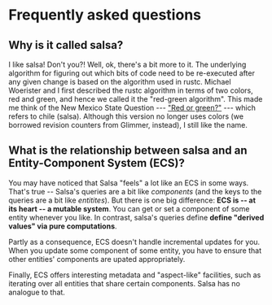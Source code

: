 # Frequently asked questions

## Why is it called salsa?

I like salsa! Don't you?! Well, ok, there's a bit more to it. The
underlying algorithm for figuring out which bits of code need to be
re-executed after any given change is based on the algorithm used in
rustc. Michael Woerister and I first described the rustc algorithm in
terms of two colors, red and green, and hence we called it the
"red-green algorithm". This made me think of the New Mexico State
Question --- ["Red or green?"][nm] --- which refers to chile
(salsa). Although this version no longer uses colors (we borrowed
revision counters from Glimmer, instead), I still like the name.

[nm]: http://www.sos.state.nm.us/Kids_Corner/State_Symbols.aspx#question

## What is the relationship between salsa and an Entity-Component System (ECS)?

You may have noticed that Salsa "feels" a lot like an ECS in some
ways. That's true -- Salsa's queries are a bit like *components* (and
the keys to the queries are a bit like *entitites*). But there is one
big difference: **ECS is -- at its heart -- a mutable system**. You
can get or set a component of some entity whenever you like. In
contrast, salsa's queries define **define "derived values" via pure
computations**.

Partly as a consequence, ECS doesn't handle incremental updates for
you. When you update some component of some entity, you have to ensure
that other entities' components are upated appropriately.

Finally, ECS offers interesting metadata and "aspect-like" facilities,
such as iterating over all entities that share certain components.
Salsa has no analogue to that.

